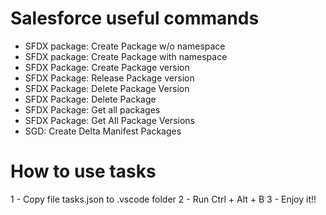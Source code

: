 # Salesforce useful commands

- SFDX package: Create Package w/o namespace
- SFDX package: Create Package with namespace
- SFDX Package: Create Package version
- SFDX Package: Release Package version
- SFDX Package: Delete Package Version
- SFDX Package: Delete Package
- SFDX Package: Get all packages
- SFDX Package: Get All Package Versions
- SGD: Create Delta Manifest Packages

# How to use tasks

1 - Copy file tasks.json to .vscode folder
2 - Run Ctrl + Alt + B
3 - Enjoy it!!
